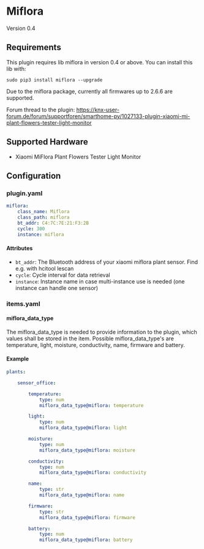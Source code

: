 # Miflora

Version 0.4

## Requirements
This plugin requires lib miflora in version 0.4 or above. You can install this lib with:

```
sudo pip3 install miflora --upgrade
```

Due to the miflora package, currently all firmwares up to 2.6.6 are supported.

Forum thread to the plugin: https://knx-user-forum.de/forum/supportforen/smarthome-py/1027133-plugin-xiaomi-mi-plant-flowers-tester-light-monitor

## Supported Hardware

* Xiaomi MiFlora Plant Flowers Tester Light Monitor

## Configuration

### plugin.yaml

```yaml
miflora:
    class_name: Miflora
    class_path: miflora
    bt_addr: C4:7C:7E:21:F3:2B
    cycle: 300
    instance: miflora
```

#### Attributes
  * `bt_addr`: The Bluetooth address of your xiaomi miflora plant sensor. Find e.g. with hcitool lescan
  * `cycle`: Cycle interval for data retrieval
  * `instance`: Instance name in case multi-instance use is needed (one instance can handle one sensor)

### items.yaml

#### miflora_data_type

The miflora_data_type is needed to provide information to the plugin, which values shall be stored in the item.
Possible miflora_data_type's are temperature, light, moisture, conductivity, name, firmware and battery.

#### Example

```yaml
plants:

    sensor_office:

        temperature:
            type: num
            miflora_data_type@miflora: temperature

        light:
            type: num
            miflora_data_type@miflora: light

        moisture:
            type: num
            miflora_data_type@miflora: moisture

        conductivity:
            type: num
            miflora_data_type@miflora: conductivity

        name:
            type: str
            miflora_data_type@miflora: name

        firmware:
            type: str
            miflora_data_type@miflora: firmware

        battery:
            type: num
            miflora_data_type@miflora: battery
```
